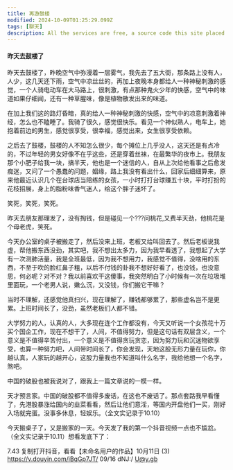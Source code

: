 ```yaml
---
title: 再游鼓楼
modified: 2024-10-09T01:25:29.099Z
tags: [聊天]
description: All the services are free, a source code this site placed on github repository and intergration with netlify service, another service that you can use is github page for hosting your own static site.
---
```


####  昨天去鼓楼了

昨天去鼓楼了，昨晚空气中弥漫着一层雾气，我先去了五大街，那条路上没有人，人少，这几天还下雨，空气中凉丝丝的，再加上夜晚本身都给人一种神秘刺激的感觉，一个人骑电动车在大马路上，很刺激，有点那种鬼火少年的快感，空气中的味道如果仔细闻，还有一种草腥味，像是植物散发出来的味道。

在加上我们这的路灯昏暗，真的给人一种神秘刺激的快感，空气中的凉意刺激着神经，怎么也不瞌睡了。我骑了很久，感觉很快乐。看见一个神似熟人，电车上，她抱着前边的男生，感觉很享受，很幸福，感觉出来，女生很享受依赖。

之后去了鼓楼，鼓楼的人不知怎么很少，每个摊位上几乎没人，这天还是有点冷的，不过年轻的男女好像不在乎这些，还是穿着丝袜，在最繁华的夜市上。我朋友那个小肥子给我一块，搞半天，他也是一个迷信的人，自从上次给他看事之后愈发痴迷，又问了一个愚蠢的问题，姻缘，路上我没有看出什么，回家后细细算来，原来他最近认识几个在台球店当陪练的女孩，一小时打打台球赚五十块，平时打扮的花枝招展，身上的脂粉味香气迷人，给这个胖子迷坏了。

笑死，笑死，笑死。

昨天去朋友那理发了，没有掏钱，但是碰见一个???问桃花,又费半天劲，他桃花是个母老虎，笑死。

今天办公室的桌子被搬走了，然后没来上班，老板又给叫回去了。然后老板说我虚，帮他搬东西没劲，其实吧，我不想出太多力，因为我早看透了，我想起了大学有一次测肺活量，我是全班最低，因为我不想用力，我感觉不值得，没啥用的东西，不至于吹的脸红鼻子粗，以后不付钱的卦我不想好好看了，也没钱，也没意思，何必呢？对不对？我以前喜欢干这傻事，我突然明白了小时候有一次在垃圾堆里面玩，一个老男人说，嫩么沉，又没钱，你们搬它干嘛？

当时不理解，还感觉他真扫兴，现在理解了，赚钱都够累了，那些虚名岂不是更累。上班时间长了，没劲，虽然老板们人都不错。

大学努力的人，认真的人，大多现在连个工作都没有，今天又听说一个女孩花十万买个国企工作，现在不想干了，人间，不值得努力，但是这句话有双层含义，一个意义是不值得辛苦付出，一个意义是不值得贪玩贪恋，因为努力玩和沉迷物欲享受，也算一种努力吧，人间带时间长了，你会发现，天地这股无形力量在玩你，你越认真，人家玩的越开心，这股力量我也不知道叫什么名字，我给他想一个名字，煞吧。

中国的破股也被我说对了，跟我上一篇文章说的一模一样。

天才预言家。中国的破股都不值得多废话，在这也不废话了。那点套路我早看懂了，先港股暴涨给国内的韭菜看看，然后让他们意淫，等国内开盘他们一买，刚好入场就完蛋。没事多休息，轻娱乐。（全文实记录于10.10）

今天搬桌子了，又是搬家的一天。今天发了我的第一个抖音视频一点也不尴尬。（全文实记录于10.11）想看发底下了：

7.43 复制打开抖音，看看【未命名用户的作品】10月11日 (3)  https://v.douyin.com/iBqGp7JT/ 09/16 dNJ:/ U@y.gb
